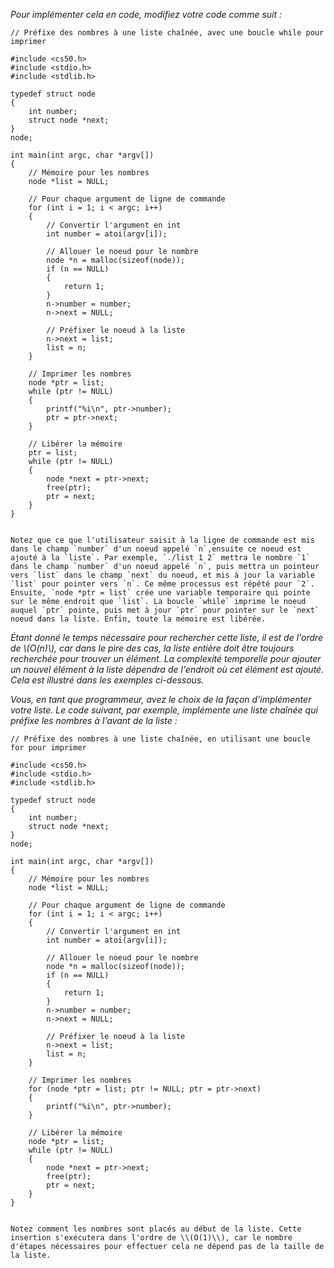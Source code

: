 *Pour implémenter cela en code, modifiez votre code comme suit :*

    // Préfixe des nombres à une liste chaînée, avec une boucle while pour imprimer
    
    #include <cs50.h>
    #include <stdio.h>
    #include <stdlib.h>
    
    typedef struct node
    {
        int number;
        struct node *next;
    }
    node;
    
    int main(int argc, char *argv[])
    {
        // Mémoire pour les nombres
        node *list = NULL;
    
        // Pour chaque argument de ligne de commande
        for (int i = 1; i < argc; i++)
        {
            // Convertir l'argument en int
            int number = atoi(argv[i]);
    
            // Allouer le noeud pour le nombre
            node *n = malloc(sizeof(node));
            if (n == NULL)
            {
                return 1;
            }
            n->number = number;
            n->next = NULL;
    
            // Préfixer le noeud à la liste
            n->next = list;
            list = n;
        }
    
        // Imprimer les nombres
        node *ptr = list;
        while (ptr != NULL)
        {
            printf("%i\n", ptr->number);
            ptr = ptr->next;
        }
    
        // Libérer la mémoire
        ptr = list;
        while (ptr != NULL)
        {
            node *next = ptr->next;
            free(ptr);
            ptr = next;
        }
    }
    
    
    Notez que ce que l'utilisateur saisit à la ligne de commande est mis dans le champ `number` d'un noeud appelé `n`,ensuite ce noeud est ajouté à la `liste`. Par exemple, `./list 1 2` mettra le nombre `1` dans le champ `number` d'un noeud appelé `n`, puis mettra un pointeur vers `list` dans le champ `next` du noeud, et mis à jour la variable `list` pour pointer vers `n`. Ce même processus est répété pour `2`. Ensuite, `node *ptr = list` crée une variable temporaire qui pointe sur le même endroit que `list`. La boucle `while` imprime le noeud auquel `ptr` pointe, puis met à jour `ptr` pour pointer sur le `next` noeud dans la liste. Enfin, toute la mémoire est libérée.

*Étant donné le temps nécessaire pour rechercher cette liste, il est de l'ordre de \\(O(n)\\), car dans le pire des cas, la liste entière doit être toujours recherchée pour trouver un élément. La complexité temporelle pour ajouter un nouvel élément à la liste dépendra de l'endroit où cet élément est ajouté. Cela est illustré dans les exemples ci-dessous.*

*Vous, en tant que programmeur, avez le choix de la façon d'implémenter votre liste. Le code suivant, par exemple, implémente une liste chaînée qui préfixe les nombres à l'avant de la liste :*

    // Préfixe des nombres à une liste chaînée, en utilisant une boucle for pour imprimer
    
    #include <cs50.h>
    #include <stdio.h>
    #include <stdlib.h>
    
    typedef struct node
    {
        int number;
        struct node *next;
    }
    node;
    
    int main(int argc, char *argv[])
    {
        // Mémoire pour les nombres
        node *list = NULL;
    
        // Pour chaque argument de ligne de commande
        for (int i = 1; i < argc; i++)
        {
            // Convertir l'argument en int
            int number = atoi(argv[i]);
    
            // Allouer le noeud pour le nombre
            node *n = malloc(sizeof(node));
            if (n == NULL)
            {
                return 1;
            }
            n->number = number;
            n->next = NULL;
    
            // Préfixer le noeud à la liste
            n->next = list;
            list = n;
        }
    
        // Imprimer les nombres
        for (node *ptr = list; ptr != NULL; ptr = ptr->next)
        {
            printf("%i\n", ptr->number);
        }
    
        // Libérer la mémoire
        node *ptr = list;
        while (ptr != NULL)
        {
            node *next = ptr->next;
            free(ptr);
            ptr = next;
        }
    }
    
    
    Notez comment les nombres sont placés au début de la liste. Cette insertion s'exécutera dans l'ordre de \\(O(1)\\), car le nombre d'étapes nécessaires pour effectuer cela ne dépend pas de la taille de la liste.